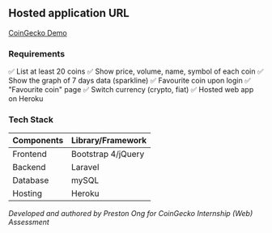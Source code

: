 ## Hosted application URL

<a href="https://coingecko-demo.herokuapp.com/">CoinGecko Demo</a>

### Requirements
✅ List at least 20 coins
✅ Show price, volume, name, symbol of each coin
✅ Show the graph of 7 days data (sparkline)
✅ Favourite coin upon login
✅ "Favourite coin" page
✅ Switch currency (crypto, fiat)
✅ Hosted web app on Heroku


### Tech Stack
| Components | Library/Framework |
| ----------- | ----------- |
| Frontend | Bootstrap 4/jQuery |
| Backend | Laravel |
| Database | mySQL |
| Hosting | Heroku |

*Developed and authored by Preston Ong for CoinGecko Internship (Web) Assessment*
